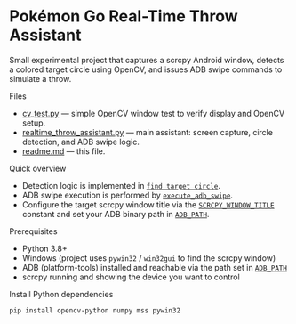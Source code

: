 # Pokémon Go Real-Time Throw Assistant

Small experimental project that captures a scrcpy Android window, detects a colored target circle using OpenCV, and issues ADB swipe commands to simulate a throw.

Files
- [cv_test.py](cv_test.py) — simple OpenCV window test to verify display and OpenCV setup.
- [realtime_throw_assistant.py](realtime_throw_assistant.py) — main assistant: screen capture, circle detection, and ADB swipe logic.
- [readme.md](readme.md) — this file.

Quick overview
- Detection logic is implemented in [`find_target_circle`](realtime_throw_assistant.py).
- ADB swipe execution is performed by [`execute_adb_swipe`](realtime_throw_assistant.py).
- Configure the target scrcpy window title via the [`SCRCPY_WINDOW_TITLE`](realtime_throw_assistant.py) constant and set your ADB binary path in [`ADB_PATH`](realtime_throw_assistant.py).

Prerequisites
- Python 3.8+
- Windows (project uses `pywin32` / `win32gui` to find the scrcpy window)
- ADB (platform-tools) installed and reachable via the path set in [`ADB_PATH`](realtime_throw_assistant.py)
- scrcpy running and showing the device you want to control

Install Python dependencies
```sh
pip install opencv-python numpy mss pywin32